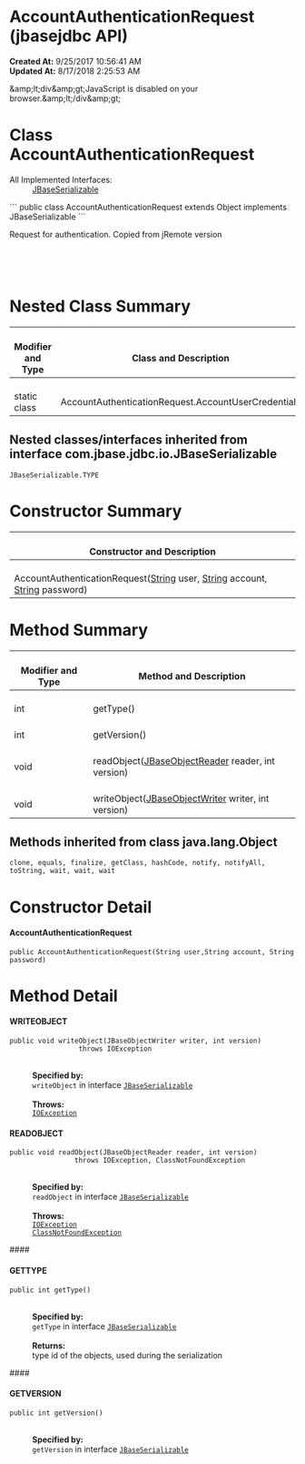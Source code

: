 # AccountAuthenticationRequest (jbasejdbc API)

**Created At:** 9/25/2017 10:56:41 AM  
**Updated At:** 8/17/2018 2:25:53 AM  

<script type="text/javascript"><!--
    try {
        if (location.href.indexOf('is-external=true') == -1) {
            parent.document.title="AccountAuthenticationRequest (jbasejdbc   API)";
        }
    }
    catch(err) {
    }
//-->
var methods = {"i0":10,"i1":10,"i2":10,"i3":10};
var tabs = {65535:["t0","All Methods"],2:["t2","Instance Methods"],8:["t4","Concrete Methods"]};
var altColor = "altColor";
var rowColor = "rowColor";
var tableTab = "tableTab";
var activeTableTab = "activeTableTab";</script><noscript>&amp;amp;lt;div&amp;amp;gt;JavaScript is disabled on your browser.&amp;amp;lt;/div&amp;amp;gt;</noscript><!-- ========= START OF TOP NAVBAR ======= -->
<!--   -->

# Class AccountAuthenticationRequest
<dl><dt>All Implemented Interfaces:</dt><dd><a href="/39232-io/com_jbase_jdbc_io_jbaseserializable" title="interface in com.jbase.jdbc.io">JBaseSerializable</a></dd></dl>
```
public class AccountAuthenticationRequest
extends Object
implements JBaseSerializable
```

Request for authentication. Copied from jRemote version
<dl><dt><br></dt><p><br></p></dl>
<!--   -->

# Nested Class Summary


| <br>Modifier and Type<br> | <br>Class and Description<br> |
| --- | --- |
| <br>static class<br> | <br>AccountAuthenticationRequest.AccountUserCredentials<br> |


<!--   -->

### 


## Nested classes/interfaces inherited from interface com.jbase.jdbc.io.JBaseSerializable
`JBaseSerializable.TYPE`




<!--   -->

### 


# Constructor Summary


| <br>Constructor and Description<br> |
| --- |
| <br>AccountAuthenticationRequest([String](http://java.sun.com/j2se/1.5.0/docs/api/java/lang/String.html?is-external=true "class or interface in java.lang") user, [String](http://java.sun.com/j2se/1.5.0/docs/api/java/lang/String.html?is-external=true "class or interface in java.lang") account, [String](http://java.sun.com/j2se/1.5.0/docs/api/java/lang/String.html?is-external=true "class or interface in java.lang") password)<br> |




<!--   -->

# Method Summary


| <br>Modifier and Type<br> | <br>Method and Description<br> |
| --- | --- |
| <br>int<br> | <br>getType()<br> |
| <br>int<br> | <br>getVersion()<br> |
| <br>void<br> | <br>readObject([JBaseObjectReader](/39232-io/com_jbase_jdbc_io_jbaseobjectreader "interface in com.jbase.jdbc.io") reader, int version)<br> |
| <br>void<br> | <br>writeObject([JBaseObjectWriter](/39232-io/com_jbase_jdbc_io_jbaseobjectwriter "interface in com.jbase.jdbc.io") writer, int version)<br> |


<!--   -->

### 


## Methods inherited from class java.lang.Object
`clone, equals, finalize, getClass, hashCode, notify, notifyAll, toString, wait, wait, wait`

<!--   -->

# Constructor Detail
<!--   -->
#### **AccountAuthenticationRequest**

```
public AccountAuthenticationRequest(String user,String account, String password)
```



# Method Detail

#### **WRITEOBJECT**

```
public void writeObject(JBaseObjectWriter writer, int version)
                 throws IOException
```
<dl><dt style="margin-left: 40px;"><br><strong>Specified by:</strong></dt><dd style="margin-left: 40px;"><code>writeObject</code> in interface <code><a href="/39232-io/com_jbase_jdbc_io_jbaseserializable" title="interface in com.jbase.jdbc.io">JBaseSerializable</a></code></dd><dt style="margin-left: 40px;"><br><strong>Throws:</strong></dt><dd style="margin-left: 40px;"><code><a href="http://java.sun.com/j2se/1.5.0/docs/api/java/io/IOException.html?is-external=true" title="class or interface in java.io">IOException</a></code></dd></dl>


#### **READOBJECT**

```
public void readObject(JBaseObjectReader reader, int version)
                throws IOException, ClassNotFoundException
```
<dl><dt style="margin-left: 40px;"><br><strong>Specified by:</strong></dt><dd style="margin-left: 40px;"><code>readObject</code> in interface <code><a href="/39232-io/com_jbase_jdbc_io_jbaseserializable" title="interface in com.jbase.jdbc.io">JBaseSerializable</a></code></dd><dt style="margin-left: 40px;"><br><strong>Throws:</strong></dt><dd style="margin-left: 40px;"><code><a href="http://java.sun.com/j2se/1.5.0/docs/api/java/io/IOException.html?is-external=true" title="class or interface in java.io">IOException</a></code></dd><dd style="margin-left: 40px;"><code><a href="http://java.sun.com/j2se/1.5.0/docs/api/java/lang/ClassNotFoundException.html?is-external=true" title="class or interface in java.lang">ClassNotFoundException</a></code></dd></dl>
#### 


#### 


#### GETTYPE

```
public int getType()
```
<dl><dt style="margin-left: 40px;"><strong><br></strong><strong>Specified by:</strong></dt><dd style="margin-left: 40px;"><code>getType</code> in interface <code><a href="/39232-io/com_jbase_jdbc_io_jbaseserializable" title="interface in com.jbase.jdbc.io">JBaseSerializable</a></code></dd><dt style="margin-left: 40px;"><br><strong>Returns:</strong></dt><dd style="margin-left: 40px;">type id of the objects, used during the serialization</dd></dl>
#### 




#### **GETVERSION**

```
public int getVersion()
```
<dl><dt style="margin-left: 40px;"><br><strong>Specified by:</strong></dt><dd style="margin-left: 40px;"><code>getVersion</code> in interface <code><a href="/39232-io/com_jbase_jdbc_io_jbaseserializable" title="interface in com.jbase.jdbc.io">JBaseSerializable</a></code></dd></dl>
